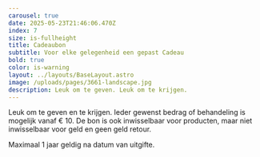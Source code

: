 ```yaml
---
carousel: true
date: 2025-05-23T21:46:06.470Z
index: 7
size: is-fullheight
title: Cadeaubon
subtitle: Voor elke gelegenheid een gepast Cadeau
bold: true
color: is-warning
layout: ../layouts/BaseLayout.astro
image: /uploads/pages/3661-landscape.jpg
description: Leuk om te geven. Leuk om te krijgen.
---
```


Leuk om te geven en te krijgen. Ieder gewenst bedrag of behandeling is mogelijk vanaf € 10. De bon is ook inwisselbaar voor producten, maar niet inwisselbaar voor geld en geen geld retour.

Maximaal 1 jaar geldig na datum van uitgifte.